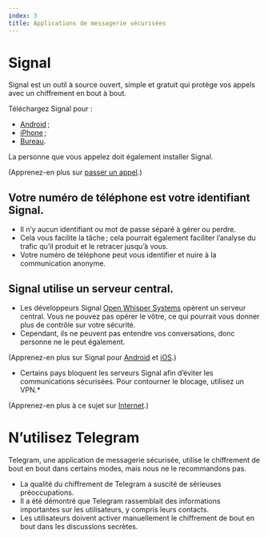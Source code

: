 ```yaml
---
index: 3
title: Applications de messagerie sécurisées
---
```

# Signal

Signal est un outil à source ouvert, simple et gratuit qui protège vos appels avec un chiffrement en bout à bout.

Téléchargez Signal pour :

*   [Android](https://play.google.com/store/apps/details?id=org.thoughtcrime.securesms) ; 
*   [iPhone](https://itunes.apple.com/ie/app/signal-private-messenger/id874139669) ; 
*   [Bureau](https://signal.org/download/). 

La personne que vous appelez doit également installer Signal.

(Apprenez-en plus sur [passer un appel](umbrella://communications/making-a-call).)

## Votre numéro de téléphone est votre identifiant Signal.

*   Il n’y aucun identifiant ou mot de passe séparé à gérer ou perdre.
*   Cela vous facilite la tâche ; cela pourrait également faciliter l’analyse du trafic qu’il produit et le retracer jusqu’à vous.
*   Votre numéro de téléphone peut vous identifier et nuire à la communication anonyme.

## Signal utilise un serveur central.

*   Les développeurs Signal [Open Whisper Systems](https://signal.org/about/) opèrent un serveur central. Vous ne pouvez pas opérer le vôtre, ce qui pourrait vous donner plus de contrôle sur votre sécurité.
*   Cependant, ils ne peuvent pas entendre vos conversations, donc personne ne le peut également.

(Apprenez-en plus sur Signal pour [Android](umbrella://tools/messaging/s_signal-for-android.md) et [iOS](umbrella://tools/messaging/s_signal-for-ios.md).)

* Certains pays bloquent les serveurs Signal afin d’éviter les communications sécurisées. Pour contourner le blocage, utilisez un VPN.*

(Apprenez-en plus à ce sujet sur [Internet](umbrella://communications/the-internet/beginner).)

# N’utilisez Telegram

Telegram, une application de messagerie sécurisée, utilise le chiffrement de bout en bout dans certains modes, mais nous ne le recommandons pas.

*   La qualité du chiffrement de Telegram a suscité de sérieuses préoccupations.
*   Il a été démontré que Telegram rassemblait des informations importantes sur les utilisateurs, y compris leurs contacts.
*   Les utilisateurs doivent activer manuellement le chiffrement de bout en bout dans les discussions secrètes.
